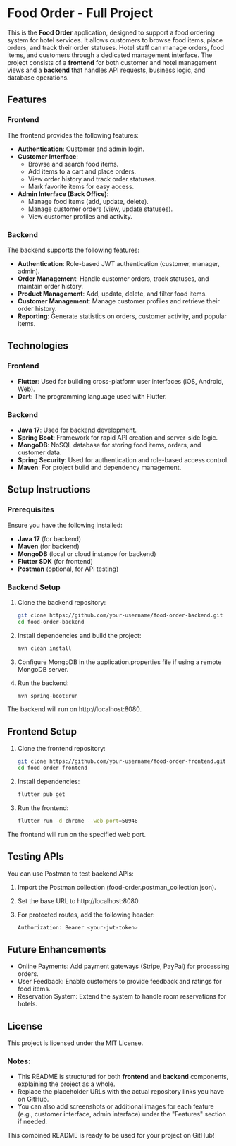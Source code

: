 # Food Order - Full Project

This is the **Food Order** application, designed to support a food ordering system for hotel services. It allows customers to browse food items, place orders, and track their order statuses. Hotel staff can manage orders, food items, and customers through a dedicated management interface. The project consists of a **frontend** for both customer and hotel management views and a **backend** that handles API requests, business logic, and database operations.

## Features

### Frontend

The frontend provides the following features:

- **Authentication**: Customer and admin login.
- **Customer Interface**:
  - Browse and search food items.
  - Add items to a cart and place orders.
  - View order history and track order statuses.
  - Mark favorite items for easy access.
- **Admin Interface (Back Office)**:
  - Manage food items (add, update, delete).
  - Manage customer orders (view, update statuses).
  - View customer profiles and activity.

### Backend

The backend supports the following features:

- **Authentication**: Role-based JWT authentication (customer, manager, admin).
- **Order Management**: Handle customer orders, track statuses, and maintain order history.
- **Product Management**: Add, update, delete, and filter food items.
- **Customer Management**: Manage customer profiles and retrieve their order history.
- **Reporting**: Generate statistics on orders, customer activity, and popular items.

## Technologies

### Frontend

- **Flutter**: Used for building cross-platform user interfaces (iOS, Android, Web).
- **Dart**: The programming language used with Flutter.

### Backend

- **Java 17**: Used for backend development.
- **Spring Boot**: Framework for rapid API creation and server-side logic.
- **MongoDB**: NoSQL database for storing food items, orders, and customer data.
- **Spring Security**: Used for authentication and role-based access control.
- **Maven**: For project build and dependency management.

## Setup Instructions

### Prerequisites

Ensure you have the following installed:

- **Java 17** (for backend)
- **Maven** (for backend)
- **MongoDB** (local or cloud instance for backend)
- **Flutter SDK** (for frontend)
- **Postman** (optional, for API testing)

### Backend Setup

1. Clone the backend repository:

   ```bash
   git clone https://github.com/your-username/food-order-backend.git
   cd food-order-backend

2. Install dependencies and build the project:
   ```bash
   mvn clean install

3. Configure MongoDB in the application.properties file if using a remote MongoDB server.

4. Run the backend:
   ```bash
   mvn spring-boot:run

The backend will run on http://localhost:8080.


## Frontend Setup

1. Clone the frontend repository:
   ```bash
   git clone https://github.com/your-username/food-order-frontend.git
   cd food-order-frontend


2. Install dependencies:
   ```bash
   flutter pub get

3. Run the frontend:
   ```bash
   flutter run -d chrome --web-port=50948
   
The frontend will run on the specified web port.


## Testing APIs
You can use Postman to test backend APIs:

1. Import the Postman collection (food-order.postman_collection.json).

2. Set the base URL to http://localhost:8080.

3. For protected routes, add the following header:
   ```bash
   Authorization: Bearer <your-jwt-token>

## Future Enhancements

- Online Payments: Add payment gateways (Stripe, PayPal) for processing orders.
- User Feedback: Enable customers to provide feedback and ratings for food items.
- Reservation System: Extend the system to handle room reservations for hotels.


## License
This project is licensed under the MIT License.

### Notes:
- This README is structured for both **frontend** and **backend** components, explaining the project as a whole.
- Replace the placeholder URLs with the actual repository links you have on GitHub.
- You can also add screenshots or additional images for each feature (e.g., customer interface, admin interface) under the "Features" section if needed.

This combined README is ready to be used for your project on GitHub!
